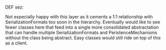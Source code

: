 DEF sez:

Not especially happy with this layer as it cements a 1:1 relationship
with SerializationFormats too soon in the hierarchy.  Eventually would
like to see fewer classes here that feed into a single more consolidated 
abstractation that can handle multiple SerializationFormats and
PeristenceMechanisms without the class being abstract.  Easy classes would
still ride on top of this as a client.
